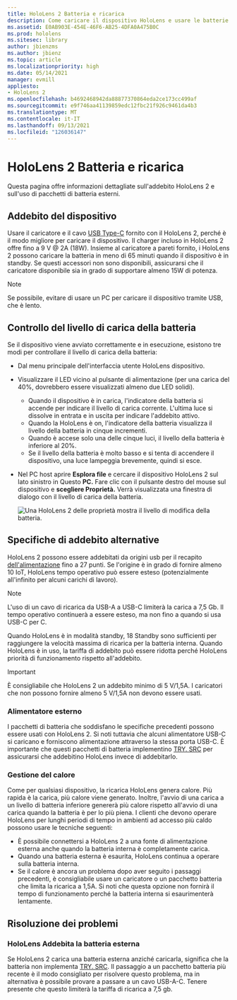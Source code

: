 ```yaml
---
title: HoloLens 2 Batteria e ricarica
description: Come caricare il dispositivo HoloLens e usare le batterie esterne.
ms.assetid: E0AB903E-454E-46F6-AB25-4DFA0A475B0C
ms.prod: hololens
ms.sitesec: library
author: jbienzms
ms.author: jbienz
ms.topic: article
ms.localizationpriority: high
ms.date: 05/14/2021
manager: evmill
appliesto:
- HoloLens 2
ms.openlocfilehash: b4692468942da88877370864eda2ce173cc499af
ms.sourcegitcommit: e9f746aa41139859edc12fbc21f926c9461da4b3
ms.translationtype: MT
ms.contentlocale: it-IT
ms.lasthandoff: 09/13/2021
ms.locfileid: "126036147"
---
```

# <a name="hololens-2-battery-and-charging"></a>HoloLens 2 Batteria e ricarica

Questa pagina offre informazioni dettagliate sull'addebito HoloLens 2 e sull'uso di pacchetti di batteria esterni.

## <a name="charging-the-device"></a>Addebito del dispositivo

Usare il caricatore e il cavo [USB Type-C](https://www.microsoft.com/en-us/p/microsoft-hololens-2-usb-c-charger-cable/8vj21f2z8pk5?rtc=1) fornito con il HoloLens 2, perché è il modo migliore per caricare il dispositivo. Il charger incluso in HoloLens 2 offre fino a 9 V @ 2A (18W). Insieme al caricatore a pareti fornito, i HoloLens 2 possono caricare la batteria in meno di 65 minuti quando il dispositivo è in standby. Se questi accessori non sono disponibili, assicurarsi che il caricatore disponibile sia in grado di supportare almeno 15W di potenza.

> [!NOTE]
> Se possibile, evitare di usare un PC per caricare il dispositivo tramite USB, che è lento.

## <a name="checking-the-battery-charge-level"></a>Controllo del livello di carica della batteria
Se il dispositivo viene avviato correttamente e in esecuzione, esistono tre modi per controllare il livello di carica della batteria:

- Dal menu principale dell'interfaccia utente HoloLens dispositivo.
- Visualizzare il LED vicino al pulsante di alimentazione (per una carica del 40%, dovrebbero essere visualizzati almeno due LED solidi).
    - Quando il dispositivo è in carica, l'indicatore della batteria si accende per indicare il livello di carica corrente.  L'ultima luce si dissolve in entrata e in uscita per indicare l'addebito attivo.
    - Quando la HoloLens è on, l'indicatore della batteria visualizza il livello della batteria in cinque incrementi.
    - Quando è accese solo una delle cinque luci, il livello della batteria è inferiore al 20%.
    - Se il livello della batteria è molto basso e si tenta di accendere il dispositivo, una luce lampeggia brevemente, quindi si esce.
- Nel PC host aprire **Esplora file** e cercare il dispositivo HoloLens 2 sul lato sinistro in Questo **PC.** Fare clic con il pulsante destro del mouse sul dispositivo e **scegliere Proprietà.** Verrà visualizzata una finestra di dialogo con il livello di carica della batteria.

   ![Una HoloLens 2 delle proprietà mostra il livello di modifica della batteria.](images/ResetRecovery2.png)

## <a name="alternative-charging-specifications"></a>Specifiche di addebito alternative

HoloLens 2 possono essere addebitati da origini usb per il recapito [dell'alimentazione](https://www.usb.org/usb-charger-pd) fino a 27 punti. Se l'origine è in grado di fornire almeno 10 IoT, HoloLens tempo operativo può essere esteso (potenzialmente all'infinito per alcuni carichi di lavoro). 

> [!NOTE]
> L'uso di un cavo di ricarica da USB-A a USB-C limiterà la carica a 7,5 Gb. Il tempo operativo continuerà a essere esteso, ma non fino a quando si usa USB-C per C.

Quando HoloLens è in modalità standby, 18 Standby sono sufficienti per raggiungere la velocità massima di ricarica per la batteria interna. Quando HoloLens è in uso, la tariffa di addebito può essere ridotta perché HoloLens priorità di funzionamento rispetto all'addebito.

> [!IMPORTANT]
> È consigliabile che HoloLens 2 un addebito minimo di 5 V/1,5A. I caricatori che non possono fornire almeno 5 V/1,5A non devono essere usati. 

### <a name="external-battery-packs"></a>Alimentatore esterno

I pacchetti di batteria che soddisfano le specifiche precedenti possono essere usati con HoloLens 2. Si noti tuttavia che alcuni alimentatore USB-C si caricano e forniscono alimentazione attraverso la stessa porta USB-C. È importante che questi pacchetti di batteria implementino [TRY. SRC](https://usb.org/document-library/usb-type-cr-cable-and-connector-specification-revision-20) per assicurarsi che addebitino HoloLens invece di addebitarlo. 

### <a name="managing-heat"></a>Gestione del calore

Come per qualsiasi dispositivo, la ricarica HoloLens genera calore. Più rapida è la carica, più calore viene generato. Inoltre, l'avvio di una carica a un livello di batteria inferiore genererà più calore rispetto all'avvio di una carica quando la batteria è per lo più piena. I clienti che devono operare HoloLens per lunghi periodi di tempo in ambienti ad accesso più caldo possono usare le tecniche seguenti:

- È possibile connettersi a HoloLens 2 a una fonte di alimentazione esterna anche quando la batteria interna è completamente carica.
- Quando una batteria esterna è esaurita, HoloLens continua a operare sulla batteria interna.    
- Se il calore è ancora un problema dopo aver seguito i passaggi precedenti, è consigliabile usare un caricatore o un pacchetto batteria che limita la ricarica a 1,5A. Si noti che questa opzione non fornirà il tempo di funzionamento perché la batteria interna si esaurimenterà lentamente.

## <a name="troubleshooting"></a>Risoluzione dei problemi


### <a name="hololens-charges-external-battery"></a>HoloLens Addebita la batteria esterna
Se HoloLens 2 carica una batteria esterna anziché caricarla, significa che la batteria non implementa [TRY. SRC](https://usb.org/document-library/usb-type-cr-cable-and-connector-specification-revision-20). Il passaggio a un pacchetto batteria più recente è il modo consigliato per risolvere questo problema, ma in alternativa è possibile provare a passare a un cavo USB-A-C. Tenere presente che questo limiterà la tariffa di ricarica a 7,5 gb.
